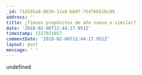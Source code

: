 ```yaml
---
_id: 71d105a0-0b3b-11e8-b84f-75476b51bc09
address: ''
title: ¿Tienes propósitos de año nuevo o similar?
date: '2018-02-06T12:44:17.951Z'
timestamp: 1517921057
commentDate: '2018-02-06T12:44:17.951Z'
layout: post
message: ' '
---
```

undefined
